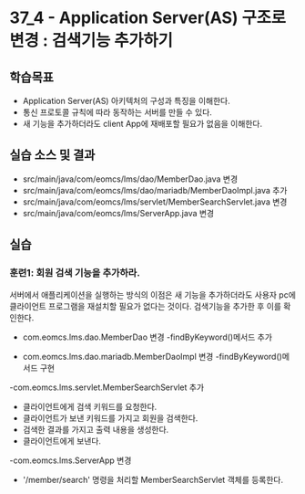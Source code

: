# 37_4 - Application Server(AS) 구조로 변경 : 검색기능 추가하기

## 학습목표

- Application Server(AS) 아키텍처의 구성과 특징을 이해한다.
- 통신 프로토콜 규칙에 따라 동작하는 서버를 만들 수 있다.
- 새 기능을 추가하더라도 client App에 재배포할 필요가 없음을 이해한다.


## 실습 소스 및 결과

- src/main/java/com/eomcs/lms/dao/MemberDao.java 변경
- src/main/java/com/eomcs/lms/dao/mariadb/MemberDaoImpl.java 추가
- src/main/java/com/eomcs/lms/servlet/MemberSearchServlet.java 변경
- src/main/java/com/eomcs/lms/ServerApp.java 변경

## 실습  

### 훈련1: 회원 검색 기능을 추가하라.

서버에서 애플리케이션을 실행하는 방식의 이점은 새 기능을 추가하더라도
사용자 pc에 클라이언트 프로그램을 재설치할 필요가 없다는 것이다.
검색기능을 추가한 후 이를 확인한다.

- com.eomcs.lms.dao.MemberDao 변경
  -findByKeyword()메서드 추가
  
- com.eomcs.lms.dao.mariadb.MemberDaoImpl 변경
  -findByKeyword()메서드 구현
  
-com.eomcs.lms.servlet.MemberSearchServlet 추가
  - 클라이언트에게 검색 키워드를 요청한다.
  - 클라이언트가 보낸 키워드를 가지고 회원을 검색한다.  
  - 검색한 결과를 가지고 출력 내용을 생성한다.
  - 클라이언트에게 보낸다.

-com.eomcs.lms.ServerApp 변경
  - '/member/search' 명령을 처리할 MemberSearchServlet 객체를 등록한다.

  
